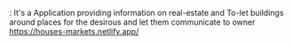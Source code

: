: It's a Application providing information on real-estate and To-let buildings around places for the desirous and let them communicate to owner
https://houses-markets.netlify.app/

